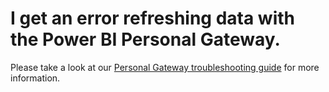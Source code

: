 ﻿<properties 
   pageTitle="I get an error refreshing data with the Power BI Personal Gateway"
   description="I get an error refreshing data with the Power BI Personal Gateway"
   services="powerbi" 
   documentationCenter="" 
   authors="guyinacube" 
   manager="mblythe" 
   editor=""
   tags=""/>
 
<tags
   ms.service="powerbi"
   ms.devlang="NA"
   ms.topic="article"
   ms.tgt_pltfrm="NA"
   ms.workload="powerbi"
   ms.date="10/16/2015"
   ms.author="asaxton"/>

# I get an error refreshing data with the Power BI Personal Gateway.  

Please take a look at our [Personal Gateway troubleshooting guide](powerbi-admin-troubleshooting-power-bi-personal-gateway.md) for more information.  